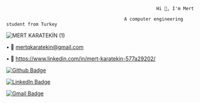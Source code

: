                                                             Hi 👋, I'm Mert
                                      
                                                A computer engineering student from Turkey
                                                
![MERT KARATEKİN (1)](https://user-images.githubusercontent.com/80035118/226667985-d4219639-fe40-46d2-aefb-5d6abc41c8f3.png)

      
• 📧 mertqkaratekin@gmail.com                                                

• 📌 https://www.linkedin.com/in/mert-karatekin-577a29202/

[![Github Badge](https://img.shields.io/badge/-Github-000?style=quare&labelColor=000&logo=Github&logoColor=white&link=link)](https://github.com/mertkaratekin) 
 
[![Linkedln Badge](https://img.shields.io/badge/-Linkedln-000?style=quare&labelColor=000&logo=Linkedln&logoColor=white&link=link)](https://www.linkedin.com/in/mert-karatekin-577a29202/) 

[![Gmail Badge](https://img.shields.io/badge/-gmail-000?style=quare&labelColor=000&logo=gmail&logoColor=white&link=link)](https://mail.google.com/mail/u/1/#inbox) 


